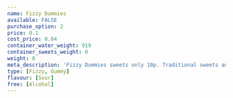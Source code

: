 ```yaml
---
name: Fizzy Dummies
available: FALSE
purchase_option: 2
price: 0.1
cost_price: 0.04
container_water_weight: 919
container_sweets_weight: 0
weight: 0
meta_description: 'Fizzy Dummies sweets only 10p. Traditional sweets and more at Humbugs Confectionery Store. Specialists in satisfying your sweet tooth!'
type: [Fizzy, Gummy]
flavour: [Sour]
free: [Alcohol]
---
```

